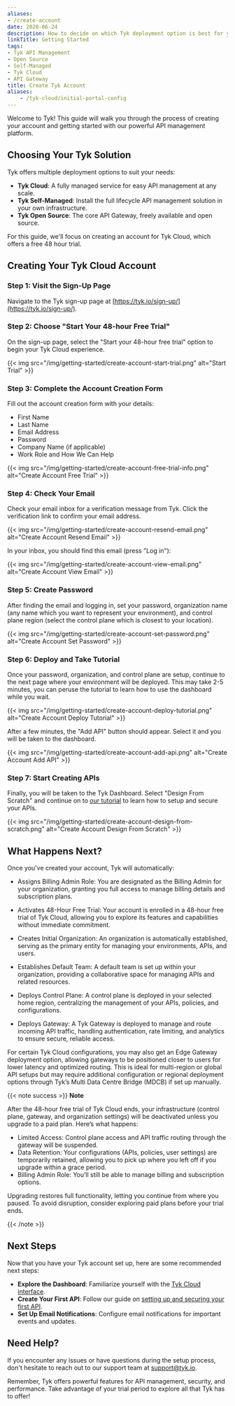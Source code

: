 ```yaml
---
aliases:
- /create-account
date: 2020-06-24
description: How to decide on which Tyk deployment option is best for you
linkTitle: Getting Started
tags:
- Tyk API Management
- Open Source
- Self-Managed
- Tyk Cloud
- API Gateway
title: Create Tyk Account
aliases:
    - /tyk-cloud/initial-portal-config
---
```



Welcome to Tyk! This guide will walk you through the process of creating your account and getting started with our powerful API management platform.

## Choosing Your Tyk Solution

Tyk offers multiple deployment options to suit your needs:

- **Tyk Cloud**: A fully managed service for easy API management at any scale.
- **Tyk Self-Managed**: Install the full lifecycle API management solution in your own infrastructure.
- **Tyk Open Source**: The core API Gateway, freely available and open source.

For this guide, we'll focus on creating an account for Tyk Cloud, which offers a free 48 hour trial.

## Creating Your Tyk Cloud Account

### Step 1: Visit the Sign-Up Page

Navigate to the Tyk sign-up page at [https://tyk.io/sign-up/](https://tyk.io/sign-up/).

### Step 2: Choose "Start Your 48-hour Free Trial"

On the sign-up page, select the "Start your 48-hour free trial" option to begin your Tyk Cloud experience.

{{< img src="/img/getting-started/create-account-start-trial.png" alt="Start Trial" >}}


### Step 3: Complete the Account Creation Form

Fill out the account creation form with your details:

- First Name
- Last Name
- Email Address
- Password
- Company Name (if applicable)
- Work Role and How We Can Help


{{< img src="/img/getting-started/create-account-free-trial-info.png" alt="Create Account Free Trial" >}}


### Step 4: Check Your Email
Check your email inbox for a verification message from Tyk. Click the verification link to confirm your email address.

{{< img src="/img/getting-started/create-account-resend-email.png" alt="Create Account Resend Email" >}}


In your inbox, you should find this email (press "Log in"):

{{< img src="/img/getting-started/create-account-view-email.png" alt="Create Account View Email" >}}



### Step 5: Create Password
After finding the email and logging in, set your password, organization name (any name which you want to represent your environment), and control plane region (select the control plane which is closest to your location).

{{< img src="/img/getting-started/create-account-set-password.png" alt="Create Account Set Password" >}}



### Step 6: Deploy and Take Tutorial
Once your password, organization, and control plane are setup, continue to the next page where your environment will be deployed. This may take 2-5 minutes, you can peruse the tutorial to learn how to use the dashboard while you wait.

{{< img src="/img/getting-started/create-account-deploy-tutorial.png" alt="Create Account Deploy Tutorial" >}}


After a few minutes, the "Add API" button should appear. Select it and you will be taken to the dashboard.

{{< img src="/img/getting-started/create-account-add-api.png" alt="Create Account Add API" >}}


### Step 7: Start Creating APIs
Finally, you will be taken to the Tyk Dashboard. Select "Design From Scratch" and continue on to [our tutorial](/getting-started/configure-first-api) to learn how to setup and secure your APIs.

{{< img src="/img/getting-started/create-account-design-from-scratch.png" alt="Create Account Design From Scratch" >}}

## What Happens Next?

Once you've created your account, Tyk will automatically:

- Assigns Billing Admin Role: You are designated as the Billing Admin for your organization, granting you full access to manage billing details and subscription plans.

- Activates 48-Hour Free Trial: Your account is enrolled in a 48-hour free trial of Tyk Cloud, allowing you to explore its features and capabilities without immediate commitment.

- Creates Initial Organization: An organization is automatically established, serving as the primary entity for managing your environments, APIs, and users.

- Establishes Default Team: A default team is set up within your organization, providing a collaborative space for managing APIs and related resources.

- Deploys Control Plane: A control plane is deployed in your selected home region, centralizing the management of your APIs, policies, and configurations.

- Deploys Gateway: A Tyk Gateway is deployed to manage and route incoming API traffic, handling authentication, rate limiting, and analytics to ensure secure, reliable access.

For certain Tyk Cloud configurations, you may also get an Edge Gateway deployment option, allowing gateways to be positioned closer to users for lower latency and optimized routing. This is ideal for multi-region or global API setups but may require additional configuration or regional deployment options through Tyk’s Multi Data Centre Bridge (MDCB) if set up manually.



{{< note success >}}
**Note**  

After the 48-hour free trial of Tyk Cloud ends, your infrastructure (control plane, gateway, and organization settings) will be deactivated unless you upgrade to a paid plan. Here’s what happens:

- Limited Access: Control plane access and API traffic routing through the gateway will be suspended.
- Data Retention: Your configurations (APIs, policies, user settings) are temporarily retained, allowing you to pick up where you left off if you upgrade within a grace period.
- Billing Admin Role: You’ll still be able to manage billing and subscription options.

Upgrading restores full functionality, letting you continue from where you paused. To avoid disruption, consider exploring paid plans before your trial ends.

{{< /note >}}

## Next Steps

Now that you have your Tyk account set up, here are some recommended next steps:

- **Explore the Dashboard**: Familiarize yourself with the [Tyk Cloud interface](/tyk-dashboard).
- **Create Your First API**: Follow our guide on [setting up and securing your first API](/getting-started/configure-first-api).
- **Set Up Email Notifications**: Configure email notifications for important events and updates.

## Need Help?

If you encounter any issues or have questions during the setup process, don't hesitate to reach out to our support team at support@tyk.io.

Remember, Tyk offers powerful features for API management, security, and performance. Take advantage of your trial period to explore all that Tyk has to offer!